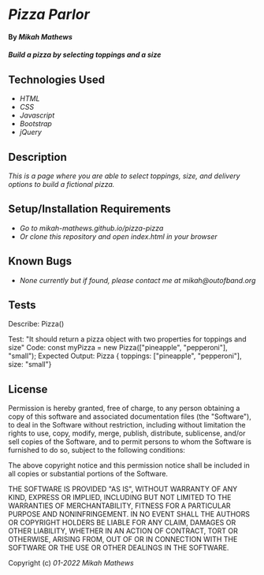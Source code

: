 # _Pizza Parlor_

#### By _**Mikah Mathews**_

#### _Build a pizza by selecting toppings and a size_

## Technologies Used

* _HTML_
* _CSS_
* _Javascript_
* _Bootstrap_
* _jQuery_

## Description

_This is a page where you are able to select toppings, size, and delivery options to build a fictional pizza._

## Setup/Installation Requirements

* _Go to mikah-mathews.github.io/pizza-pizza_
* _Or clone this repository and open index.html in your browser_

## Known Bugs

* _None currently but if found, please contact me at mikah@outofband.org_

## Tests
Describe: Pizza()

Test: "It should return a pizza object with two properties for toppings and size"
Code: const myPizza = new Pizza(["pineapple", "pepperoni"], "small");
Expected Output: Pizza { toppings: ["pineapple", "pepperoni"], size: "small"}

## License

Permission is hereby granted, free of charge, to any person obtaining a copy
of this software and associated documentation files (the "Software"), to deal
in the Software without restriction, including without limitation the rights
to use, copy, modify, merge, publish, distribute, sublicense, and/or sell
copies of the Software, and to permit persons to whom the Software is
furnished to do so, subject to the following conditions:

The above copyright notice and this permission notice shall be included in all
copies or substantial portions of the Software.

THE SOFTWARE IS PROVIDED "AS IS", WITHOUT WARRANTY OF ANY KIND, EXPRESS OR
IMPLIED, INCLUDING BUT NOT LIMITED TO THE WARRANTIES OF MERCHANTABILITY,
FITNESS FOR A PARTICULAR PURPOSE AND NONINFRINGEMENT. IN NO EVENT SHALL THE
AUTHORS OR COPYRIGHT HOLDERS BE LIABLE FOR ANY CLAIM, DAMAGES OR OTHER
LIABILITY, WHETHER IN AN ACTION OF CONTRACT, TORT OR OTHERWISE, ARISING FROM,
OUT OF OR IN CONNECTION WITH THE SOFTWARE OR THE USE OR OTHER DEALINGS IN THE
SOFTWARE.

Copyright (c) _01-2022_ _Mikah Mathews_